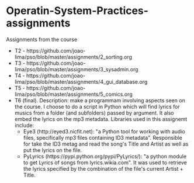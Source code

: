 # Operatin-System-Practices-assignments
Assignments from the course

<ul>
<li>T2 - https://github.com/joao-lima/pso/blob/master/assignments/2_sorting.org</li>
<li>T3 - https://github.com/joao-lima/pso/blob/master/assignments/3_sysadmin.org</li>
<li>T4 - https://github.com/joao-lima/pso/blob/master/assignments/4_gui_database.org</li>
<li>T5 - https://github.com/joao-lima/pso/blob/master/assignments/5_comics.org</li>
<li>T6 (final). Description: make a programmam involving aspects seen on the course. I choose to do a script in Python which will find lyrics for musics from a folder (and subfolders) passed by argument. It also embed the lyrics on the mp3 metadata.
Libraries used in this assignemt include:
<ul>
<li><bold>Eye3</bold> (http://eyed3.nicfit.net): "a Python tool for working with audio files, specifically mp3 files containing ID3 metadata". Responsible for take the ID3 metag and read the song's Title and Artist as well as put the lyrics on the file.</li>
<li><bold>PyLyrics</bold> (https://pypi.python.org/pypi/PyLyrics/): "a python module to get Lyrics of songs from lyrics.wikia.com". It was used to retrieve the lyrics specified by the combination of the file's current Artist + Title.</li>

</ul>
</ul>
